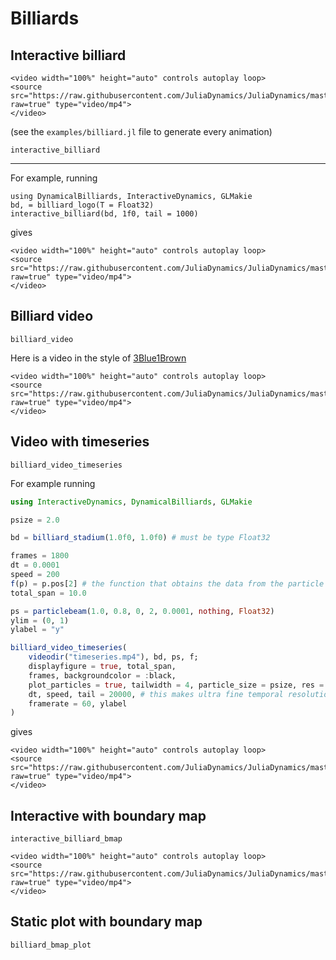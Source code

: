 # Billiards

## Interactive billiard
```@raw html
<video width="100%" height="auto" controls autoplay loop>
<source src="https://raw.githubusercontent.com/JuliaDynamics/JuliaDynamics/master/videos/interact/bill2.mp4?raw=true" type="video/mp4">
</video>
```
(see the `examples/billiard.jl` file to generate every animation)

```@docs
interactive_billiard
```

---

For example, running
```
using DynamicalBilliards, InteractiveDynamics, GLMakie
bd, = billiard_logo(T = Float32)
interactive_billiard(bd, 1f0, tail = 1000)
```
gives

```@raw html
<video width="100%" height="auto" controls autoplay loop>
<source src="https://raw.githubusercontent.com/JuliaDynamics/JuliaDynamics/master/videos/interact/bill1.mp4?raw=true" type="video/mp4">
</video>
```

## Billiard video

```@docs
billiard_video
```

Here is a video in the style of [3Blue1Brown](https://www.3blue1brown.com/)
```@raw html
<video width="100%" height="auto" controls autoplay loop>
<source src="https://raw.githubusercontent.com/JuliaDynamics/JuliaDynamics/master/videos/interact/3b1billiard.mp4?raw=true" type="video/mp4">
</video>
```

## Video with timeseries

```@docs
billiard_video_timeseries
```

For example running
```julia
using InteractiveDynamics, DynamicalBilliards, GLMakie

psize = 2.0

bd = billiard_stadium(1.0f0, 1.0f0) # must be type Float32

frames = 1800
dt = 0.0001
speed = 200
f(p) = p.pos[2] # the function that obtains the data from the particle
total_span = 10.0

ps = particlebeam(1.0, 0.8, 0, 2, 0.0001, nothing, Float32)
ylim = (0, 1)
ylabel = "y"

billiard_video_timeseries(
    videodir("timeseries.mp4"), bd, ps, f;
    displayfigure = true, total_span,
    frames, backgroundcolor = :black,
    plot_particles = true, tailwidth = 4, particle_size = psize, res = MAXRES,
    dt, speed, tail = 20000, # this makes ultra fine temporal resolution
    framerate = 60, ylabel
)
```

gives

```@raw html
<video width="100%" height="auto" controls autoplay loop>
<source src="https://raw.githubusercontent.com/JuliaDynamics/JuliaDynamics/master/videos/interact/billiard_timeseries.mp4?raw=true" type="video/mp4">
</video>
```


## Interactive with boundary map


```@docs
interactive_billiard_bmap
```

```@raw html
<video width="100%" height="auto" controls autoplay loop>
<source src="https://raw.githubusercontent.com/JuliaDynamics/JuliaDynamics/master/videos/interact/bmap.mp4?raw=true" type="video/mp4">
</video>
```

## Static plot with boundary map

```@docs
billiard_bmap_plot
```
